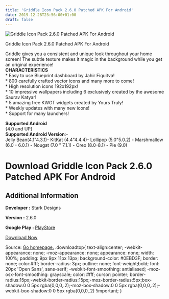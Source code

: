 ```yaml
---
title: 'Griddle Icon Pack 2.6.0 Patched APK For Android'
date: 2019-12-28T23:56:00+01:00
draft: false
---
```


![Griddle Icon Pack 2.6.0 Patched APK For Android](https://i1.wp.com/apkhome.net/wp-content/uploads/2019/12/image-5.png "Griddle Icon Pack 2.6.0 Patched APK For Android")

  

Griddle Icon Pack 2.6.0 Patched APK For Android

Griddle gives you a consistent and unique look throughout your home screen! The subtle texture makes it magic in the background while you get an original experience!  
**CHARACTERISTICS**  
\* Easy to use Blueprint dashboard by Jahir Fiquitva!  
\* 800 carefully crafted vector icons and many more to come!  
\* High resolution icons 192x192px!  
\* 10 impressive wallpapers including 6 exclusively created by the awesome Saurav Katyar!  
\* 5 amazing free KWGT widgets created by Yours Truly!  
\* Weekly updates with many new icons!  
\* Support for many launchers!

**Supported Android**  
{4.0 and UP}  
**Supported Android Version**:-  
Jelly Bean(4.1"4.3.1)- KitKat (4.4"4.4.4)- Lollipop (5.0"5.0.2) - Marshmallow (6.0 - 6.0.1) - Nougat (7.0 " 7.1.1) - Oreo (8.0-8.1) - Pie (9.0)

Download Griddle Icon Pack 2.6.0 Patched APK For Android
========================================================

Additional Information
----------------------

**Developer :** Stark Designs

**Version :** 2.6.0

**Google Play :** [PlayStore](https://play.google.com/store/apps/details?id=com.stark.griddle)

  

[Download Now](https://store4app.co/post/griddle-icon-pack-2-6-0-patched-apk-for-android_1577548207)

  
Source: [Go homepage.](https://store4app.co/post/griddle-icon-pack-2-6-0-patched-apk-for-android_1577548207) .downloadtop{ text-align:center; -webkit-appearance: none; -moz-appearance: none; appearance: none; width: 100%; padding: 9px 9px 11px 13px; background-color: #0EBD3F; border: none; color:#fff; border-radius: 3px; outline: none; font-weight;bold; font: 20px 'Open Sans', sans-serif; -webkit-font-smoothing: antialiased; -moz-osx-font-smoothing: grayscale; color: #fff; cursor: pointer; border-radius:15px;-webkit-border-radius:15px;-moz-border-radius:5px;box-shadow:0 0 5px rgba(0,0,0,.2);-moz-box-shadow:0 0 5px rgba(0,0,0,.2);-webkit-box-shadow:0 0 5px rgba(0,0,0,.2) !important; }